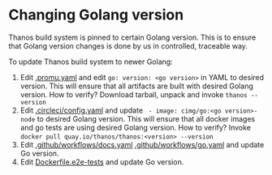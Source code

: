 # Changing Golang version

Thanos build system is pinned to certain Golang version. This is to ensure that Golang version changes is done by us in controlled, traceable way.

To update Thanos build system to newer Golang:

1. Edit [.promu.yaml](../../.promu.yml) and edit `go: version: <go version>` in YAML to desired version. This will ensure that all artifacts are built with desired Golang version. How to verify? Download tarball, unpack and invoke `thanos --version`
2. Edit [.circleci/config.yaml](../../.circleci/config.yml) and update ` - image: cimg/go:<go version>-node` to desired Golang version. This will ensure that all docker images and go tests are using desired Golang version. How to verify? Invoke `docker pull quay.io/thanos/thanos:<version> --version`
3. Edit [.github/workflows/docs.yaml](../../.github/workflows/docs.yaml) [.github/workflows/go.yaml](../../.github/workflows/go.yaml) and update Go version.
4. Edit [Dockerfile.e2e-tests](../../Dockerfile.e2e-tests) and update Go version.
